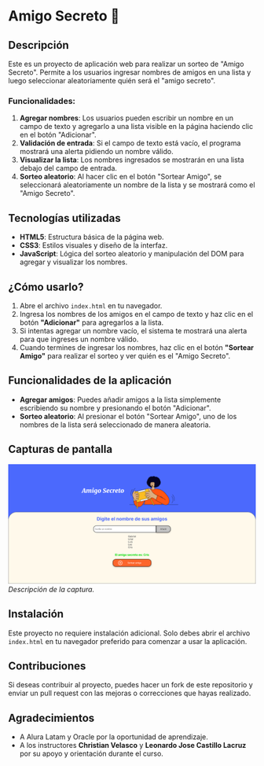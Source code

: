 # Amigo Secreto 🎉

## Descripción
Este es un proyecto de aplicación web para realizar un sorteo de "Amigo Secreto". Permite a los usuarios ingresar nombres de amigos en una lista y luego seleccionar aleatoriamente quién será el "amigo secreto". 

### Funcionalidades:
1. **Agregar nombres**: Los usuarios pueden escribir un nombre en un campo de texto y agregarlo a una lista visible en la página haciendo clic en el botón "Adicionar".
2. **Validación de entrada**: Si el campo de texto está vacío, el programa mostrará una alerta pidiendo un nombre válido.
3. **Visualizar la lista**: Los nombres ingresados se mostrarán en una lista debajo del campo de entrada.
4. **Sorteo aleatorio**: Al hacer clic en el botón "Sortear Amigo", se seleccionará aleatoriamente un nombre de la lista y se mostrará como el "Amigo Secreto".

## Tecnologías utilizadas
- **HTML5**: Estructura básica de la página web.
- **CSS3**: Estilos visuales y diseño de la interfaz.
- **JavaScript**: Lógica del sorteo aleatorio y manipulación del DOM para agregar y visualizar los nombres.

## ¿Cómo usarlo?

1. Abre el archivo `index.html` en tu navegador.
2. Ingresa los nombres de los amigos en el campo de texto y haz clic en el botón **"Adicionar"** para agregarlos a la lista.
3. Si intentas agregar un nombre vacío, el sistema te mostrará una alerta para que ingreses un nombre válido.
4. Cuando termines de ingresar los nombres, haz clic en el botón **"Sortear Amigo"** para realizar el sorteo y ver quién es el "Amigo Secreto".

## Funcionalidades de la aplicación

- **Agregar amigos**: Puedes añadir amigos a la lista simplemente escribiendo su nombre y presionando el botón "Adicionar".
- **Sorteo aleatorio**: Al presionar el botón "Sortear Amigo", uno de los nombres de la lista será seleccionado de manera aleatoria.
  
## Capturas de pantalla

![Captura de pantalla 1](/assets/Evidencia.png)
*Descripción de la captura.*

## Instalación

Este proyecto no requiere instalación adicional. Solo debes abrir el archivo `index.html` en tu navegador preferido para comenzar a usar la aplicación.

## Contribuciones

Si deseas contribuir al proyecto, puedes hacer un fork de este repositorio y enviar un pull request con las mejoras o correcciones que hayas realizado.

## Agradecimientos

- A Alura Latam y Oracle por la oportunidad de aprendizaje.
- A los instructores **Christian Velasco** y **Leonardo Jose Castillo Lacruz** por su apoyo y orientación durante el curso.
